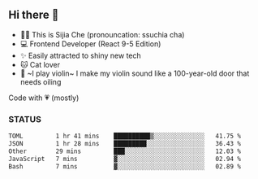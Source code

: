 ## Hi there 👋

- 🙋‍♀️ This is Sijia Che (pronouncation: ssuchia cha)
- 💻 Frontend Developer (React 9-5 Edition)
- ✨ Easily attracted to shiny new tech
- 🐱 Cat lover
- 🌟 ~I play violin~ I make my violin sound like a 100-year-old door that needs oiling

Code with 💗 (mostly)

### STATUS
<!--START_SECTION:waka-->

```txt
TOML         1 hr 41 mins    ██████████▒░░░░░░░░░░░░░░   41.75 %
JSON         1 hr 28 mins    █████████░░░░░░░░░░░░░░░░   36.43 %
Other        29 mins         ███░░░░░░░░░░░░░░░░░░░░░░   12.03 %
JavaScript   7 mins          ▓░░░░░░░░░░░░░░░░░░░░░░░░   02.94 %
Bash         7 mins          ▓░░░░░░░░░░░░░░░░░░░░░░░░   02.89 %
```

<!--END_SECTION:waka-->
